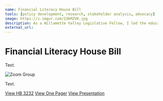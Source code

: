 ```yaml
---
name: Financial Literacy House Bill
tools: [policy development, research, stakeholder analysis, advocacy]
image: https://i.imgur.com/IdkMZVK.jpg
description: As a Willamette Valley Legislative Fellow, I led the education policy group in developing a financial literacy policy concept, which resulted in our idea becoming HB 3232 during the 2021 session.
external_url: 
---
```


# Financial Literacy House Bill

Text.


![Zoom Group](https://i.imgur.com/kxyZrca.png)


Text.


<p class="text-center">

<a class="btn btn-outline-primary" href="https://olis.oregonlegislature.gov/liz/2021R1/Measures/Overview/HB3232" target="_blank" role="button">View HB 3232</a> 
<a class="btn btn-outline-primary" href="https://drive.google.com/file/d/15EsLaUHx4cl_n0EXyD1FJzWUXKfrz0jr/view?usp=sharing" target="_blank" role="button">View One Pager</a>
<a class="btn btn-outline-primary" href="https://drive.google.com/file/d/1x7xKM6az_Vzt-VZPoVPpkJiDWSD8W9-J/view?usp=sharing" target="_blank" role="button">View Presentation</a> 
  
</p>
